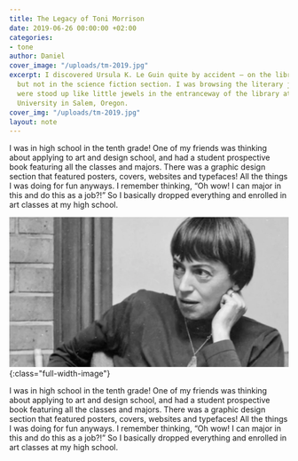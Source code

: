 ```yaml
---
title: The Legacy of Toni Morrison
date: 2019-06-26 00:00:00 +02:00
categories:
- tone
author: Daniel
cover_image: "/uploads/tm-2019.jpg"
excerpt: I discovered Ursula K. Le Guin quite by accident — on the library shelf,
  but not in the science fiction section. I was browsing the literary journals, which
  were stood up like little jewels in the entranceway of the library at Willamette
  University in Salem, Oregon.
cover_img: "/uploads/tm-2019.jpg"
layout: note
---
```


I was in high school in the tenth grade! One of my friends was thinking about applying to art and design school, and had a student prospective book featuring all the classes and majors. There was a graphic design section that featured posters, covers, websites and typefaces! All the things I was doing for fun anyways. I remember thinking, “Oh wow! I can major in this and do this as a job?!” So I basically dropped everything and enrolled in art classes at my high school.

![Ursula K. le Guin](/assets/posts/2019-06-11/le-guin.jpg){:class="full-width-image"}

I was in high school in the tenth grade! One of my friends was thinking about applying to art and design school, and had a student prospective book featuring all the classes and majors. There was a graphic design section that featured posters, covers, websites and typefaces! All the things I was doing for fun anyways. I remember thinking, “Oh wow! I can major in this and do this as a job?!” So I basically dropped everything and enrolled in art classes at my high school.
